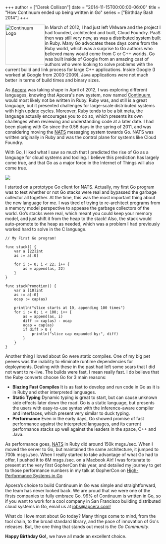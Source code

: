 +++
author = ["Derek Collison"]
date = "2014-11-15T00:00:00-06:00"
title = "How Continuum ended up being written in Go"
series = ["Birthday Bash 2014"]
+++

<img alt="Continuum Logo"
     src="/postimages/apcera/continuum-logo.png"
     width=128 height=128
     style="float:left;"/>
In March of 2012, I had just left VMware and the project I had founded, architected and built, Cloud Foundry. PaaS then was still very new, as was a distributed system built in Ruby. Many Go advocates these days come from the Ruby world, which was a surprise to Go authors who believed many would come from C or C++ worlds. Go was built inside of Google from an amazing cast of authors who were looking to solve problems with the current build and link process for large C++ applications. Inside Google (I worked at Google from 2003-2009), Java applications were not much better in terms of build times and binary sizes.

As [Apcera](https://www.apcera.com) was taking shape in April of 2012, I was exploring different languages, knowing that Apcera's new system, now named [Continuum](https://www.apcera.com/continuum), would most likely not be written in Ruby. Ruby was, and still is a great language, but it presented challenges for large-scale distributed systems with high update cycles. Moreover, Ruby tends to be a bit meta, the language actually encourages you to do so, which presents its own challenges when reviewing and understanding code at a later date. I had been playing with Go since the 0.56 days in the spring of 2011, and was considering moving the [NATS](https://nats.io) messaging system towards Go. NATS was written originally in Ruby and was the control plane for systems like Cloud Foundry.

With Go, I liked what I saw so much that I predicted the rise of Go as a language for cloud systems and tooling. I believe this prediction has largely come true, and that Go as a major force in the Internet of Things will also come true.

![](/postimages/apcera/go-prediction.jpg)

I started on a prototype Go client for NATS. Actually, my first Go program was to test whether or not Go stacks were real and bypassed the garbage collector all together. At the time, this was the most important thing about the new language for me. I was tired of trying to re-architect programs from a memory model perspective to appease the garbage collectors of the world. Go’s stacks were real, which meant you could keep your memory model, and just shift it from the heap to the stack! Also, the stack would auto-promote to the heap as needed, which was a problem I had previously worked hard to solve in the C language.


    // My First Go program!

    func stack() {
		var a [22]int
		as := a[:0]

		for i := 0; i < 22; i++ {
			as = append(as, 22)
		}
    }

    func stackPromotion() {
		var a [10]int
		as := a[:0]
		ocap := cap(as)

		println("slice starts at 10, appending 100 times")
		for i := 0; i < 100; i++ {
			as = append(as, i)
			diff := cap(as) - ocap
			ocap = cap(as)
			if diff > 0 {
				println("slice cap expanded by:", diff)
			}
		}
    }



Another thing I loved about Go were static compiles. One of my big pet peeves was the inability to eliminate runtime dependencies for deployments. Dealing with these in the past had left some scars that I did not want to re-live. The builds were fast, I mean really fast. I do believe that the Ruby converts choose Go for 3 main reasons:

* **Blazing Fast Compiles**  It is as fast to develop and run code in Go as it is in Ruby and other interpreted languages.
* **Static Typing** Dynamic typing is great to start, but can cause unknown side effects later down the road. Go is a static language, but presents the users with easy-to-use syntax with the inference-aware compiler and interfaces, which present very similar to duck typing.
* **Performance** Even in the early days, Go showed promise of fast performance against the interpreted languages, and its current performance stacks up well against the leaders in the space, C++ and Java.

As performance goes, [NATS](https://nats.io) in Ruby did around 150k msgs./sec. When I moved the server to Go, but maintained the same architecture, it jumped to 700k msgs./sec. When I really started to take advantage of what Go had to offer, I pushed it to 6M msgs./sec. on a Macbook Air! I was fortunate to present at the very first GopherCon this year, and detailed my journey to get to those performance numbers in my talk at GopherCon on [High-Performance Systems in Go](http://www.slideshare.net/derekcollison/gophercon-2014)

Apcera’s choice to build Continuum in Go was simple and straightforward, the team has never looked back. We are proud that we were one of the firsts companies to fully embrace Go. 99% of Continuum is written in Go, so if you want to work for a cool company in San Francisco building distributed cloud systems in Go, email us at [jobs@apcera.com!](mailto:jobs@apcera.com?subject=I%20Want%20to%20Program%20in%20Go%20at%20Apcera)

What do I love most about Go today? Many things come to mind, from the tool chain, to the broad standard library, and the pace of innovation of Go's releases. But, the one thing that stands out most is the *Go Community*.

**Happy Birthday Go!,** we have all made an excellent choice.






